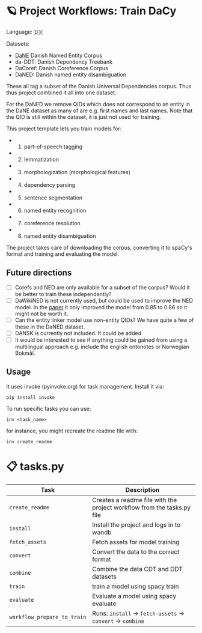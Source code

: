 


# 🪐 Project Workflows: Train DaCy

Language: 🇩🇰

Datasets: 
- [DaNE](https://danlp-alexandra.readthedocs.io/en/latest/docs/datasets.html?highlight=dane#dane) Danish Named Entity Corpus
- da-DDT: Danish Dependency Treebank
- DaCoref: Danish Coreference Corpus
- DaNED: Danish named entity disambiguation

These all tag a subset of the Danish Universal Dependencies corpus. Thus thus project
combined it all into one dataset.

For the DaNED we remove QIDs which does not correspond to an entity in the DaNE dataset as many of are e.g. 
first names and last names. Note that the QID is still within the dataset, it is just not used for training.

This project template lets you train models for:
- 1) part-of-speech tagging
- 2) lemmatization
- 3) morphologization (morphological features)
- 4) dependency parsing
- 5) sentence segmentation
- 6) named entity recognition
- 7) coreference resolution
- 8) named entity disambiguation

The project takes care of downloading the corpus, converting it to spaCy's
format and training and evaluating the model.

## Future directions

- [ ] Corefs and NED are only available for a subset of the corpus? Would it be better to train these independently?
- [ ] DaWikiNED is not currently used, but could be used to improve the NED model. In the [paper](https://aclanthology.org/2021.crac-1.7.pdf) 
it only improved the model from 0.85 to 0.86 so it might not be worth it.
- [ ] Can the entity linker model use non-entity QIDs? We have quite a few of these in the DaNED dataset.
- [ ] DANSK is currently not included. It could be added
- [ ] It would be interested to see if anything could be gained from using a multilingual approach e.g. include the english ontonotes
or Norwegian Bokmål.

## Usage

It uses invoke (pyinvoke.org) for task management. Install it via:
```
pip install invoke
```

To run specific tasks you can use:
```
inv <task_name>
```

for instance, you might recreate the readme file with:

```
inv create_readme
```


# 📋 tasks.py

| Task | Description |
| --- | --- |
| `create_readme` | Creates a readme file with the project workflow from the tasks.py file |
| `install` | Install the project and logs in to wandb |
| `fetch_assets` | Fetch assets for model training |
| `convert` | Convert the data to the correct format |
| `combine` | Combine the data CDT and DDT datasets |
| `train` | train a model using spacy train |
| `evaluate` | Evaluate a model using spacy evaluate |
| `workflow_prepare_to_train` | Runs: `install` &rarr; `fetch-assets` &rarr; `convert` &rarr; `combine` |

    